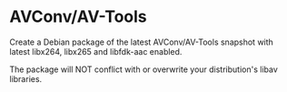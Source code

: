 AVConv/AV-Tools
===============

Create a Debian package of the latest AVConv/AV-Tools snapshot with latest libx264, libx265 and libfdk-aac enabled.

The package will NOT conflict with or overwrite your distribution's libav libraries.

